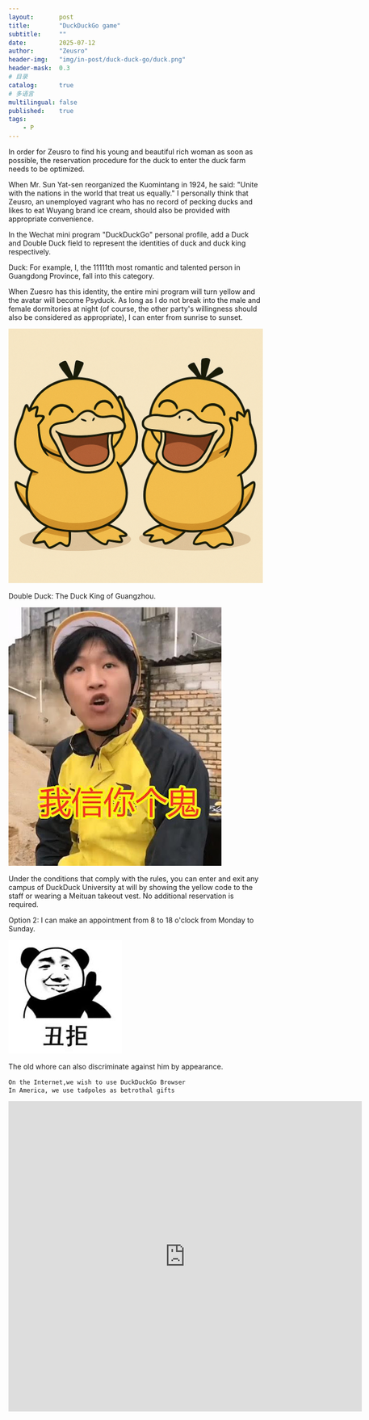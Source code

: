 ```yaml
---
layout:       post
title:        "DuckDuckGo game"
subtitle:     ""
date:         2025-07-12
author:       "Zeusro"
header-img:   "img/in-post/duck-duck-go/duck.png"
header-mask:  0.3
# 目录
catalog:      true
# 多语言
multilingual: false
published:    true
tags:
    - P
---
```


In order for Zeusro to find his young and beautiful rich woman as soon as possible, the reservation procedure for the duck to enter the duck farm needs to be optimized.

When Mr. Sun Yat-sen reorganized the Kuomintang in 1924, he said: "Unite with the nations in the world that treat us equally." I personally think that Zeusro, an unemployed vagrant who has no record of pecking ducks and likes to eat Wuyang brand ice cream, should also be provided with appropriate convenience.

In the Wechat mini program "DuckDuckGo" personal profile, add a Duck and Double Duck field to represent the identities of duck and duck king respectively.

Duck: For example, I, the 11111th most romantic and talented person in Guangdong Province, fall into this category.

When Zuesro has this identity, the entire mini program will turn yellow and the avatar will become Psyduck. As long as I do not break into the male and female dormitories at night (of course, the other party's willingness should also be considered as appropriate), I can enter from sunrise to sunset.

![image](/img/in-post/duck-duck-go/duck-duck.png)

Double Duck: The Duck King of Guangzhou.

![image](/img/in-post/duck-duck-go/meituan.png)

Under the conditions that comply with the rules, you can enter and exit any campus of DuckDuck University at will by showing the yellow code to the staff or wearing a Meituan takeout vest. No additional reservation is required.

Option 2: I can make an appointment from 8 to 18 o'clock from Monday to Sunday. 

![image](/img/in-post/duck-duck-go/reject.png)

The old whore can also discriminate against him by appearance.

```poem
On the Internet,we wish to use DuckDuckGo Browser
In America, we use tadpoles as betrothal gifts
```

<iframe width="700" height="615"
  src="https://www.bilibili.com/video/BV19A4y1Z7Ba"
  frameborder="0"
  allowfullscreen>
</iframe>